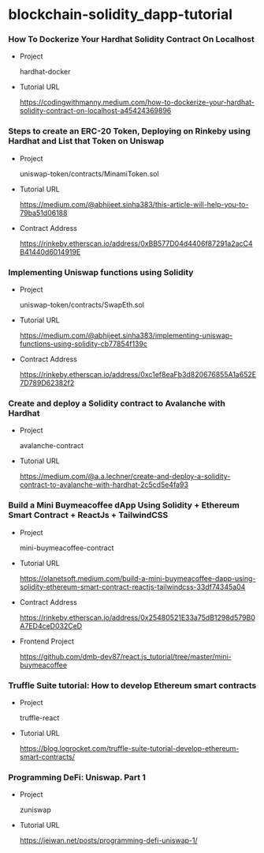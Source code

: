 # blockchain-solidity_dapp-tutorial

### How To Dockerize Your Hardhat Solidity Contract On Localhost

- Project

  hardhat-docker

- Tutorial URL

  https://codingwithmanny.medium.com/how-to-dockerize-your-hardhat-solidity-contract-on-localhost-a45424369896

### Steps to create an ERC-20 Token, Deploying on Rinkeby using Hardhat and List that Token on Uniswap

- Project

  uniswap-token/contracts/MinamiToken.sol

- Tutorial URL 

  https://medium.com/@abhijeet.sinha383/this-article-will-help-you-to-79ba51d06188

- Contract Address

  https://rinkeby.etherscan.io/address/0xBB577D04d4406f87291a2acC4B41440d6014919E
  
### Implementing Uniswap functions using Solidity

- Project

  uniswap-token/contracts/SwapEth.sol

- Tutorial URL 

  https://medium.com/@abhijeet.sinha383/implementing-uniswap-functions-using-solidity-cb77854f139c

- Contract Address

  https://rinkeby.etherscan.io/address/0xc1ef8eaFb3d820676855A1a652E7D789D62382f2
  
### Create and deploy a Solidity contract to Avalanche with Hardhat

- Project

  avalanche-contract

- Tutorial URL

  https://medium.com/@a.a.lechner/create-and-deploy-a-solidity-contract-to-avalanche-with-hardhat-2c5cd5e4fa93

### Build a Mini Buymeacoffee dApp Using Solidity + Ethereum Smart Contract + ReactJs + TailwindCSS

- Project

  mini-buymeacoffee-contract

- Tutorial URL

  https://olanetsoft.medium.com/build-a-mini-buymeacoffee-dapp-using-solidity-ethereum-smart-contract-reactjs-tailwindcss-33df74345a04

- Contract Address

  https://rinkeby.etherscan.io/address/0x25480521E33a75dB1298d579B0A7ED4ceD032CeD

- Frontend Project

  https://github.com/dmb-dev87/react.js_tutorial/tree/master/mini-buymeacoffee

### Truffle Suite tutorial: How to develop Ethereum smart contracts

- Project

  truffle-react

- Tutorial URL

  https://blog.logrocket.com/truffle-suite-tutorial-develop-ethereum-smart-contracts/

### Programming DeFi: Uniswap. Part 1

- Project

  zuniswap

- Tutorial URL

  https://jeiwan.net/posts/programming-defi-uniswap-1/
